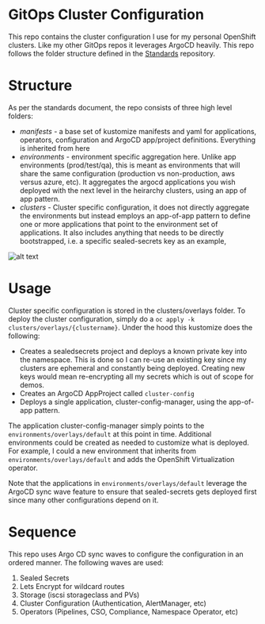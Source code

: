 # GitOps Cluster Configuration

This repo contains the cluster configuration I use for my personal OpenShift clusters. Like my other GitOps repos it leverages ArgoCD heavily. This repo follows the folder structure defined in the [Standards](https://github.com/gnunn-gitops/standards) repository.

# Structure

As per the standards document, the repo consists of three high level folders:

* _manifests_ - a base set of kustomize manifests and yaml for applications, operators, configuration and ArgoCD app/project definitions. Everything is inherited from here
* _environments_ - environment specific aggregation here. Unlike app environments (prod/test/qa), this is meant as environments that will share the same configuration (production vs non-production, aws versus azure, etc). It aggregates the argocd applications you wish deployed with the next level in the heirarchy clusters, using an app of app pattern.
* _clusters_ - Cluster specific configuration, it does not directly aggregate the environments but instead employs an app-of-app pattern to define one or more applications that point to the environment set of applications. It also includes anything that needs to be directly bootstrapped, i.e. a specific sealed-secrets key as an example,

![alt text](https://raw.githubusercontent.com/gnunn-gitops/cluster-config/master/docs/img/argocd.png)

# Usage

Cluster specific configuration is stored in the clusters/overlays folder. To deploy the cluster configuration, simply do a ```oc apply -k clusters/overlays/{clustername}```. Under the hood this kustomize does the following:

* Creates a sealedsecrets project and deploys a known private key into the namespace. This is done so I can re-use an existing key since my clusters are ephemeral and constantly being deployed. Creating new keys would mean re-encrypting all my secrets which is out of scope for demos.
* Creates an ArgoCD AppProject called ```cluster-config```
* Deploys a single application, cluster-config-manager, using the app-of-app pattern.

The application cluster-config-manager simply points to the ```environments/overlays/default``` at this point in time. Additional environments could be created as needed to customize what is deployed. For example, I could a new environment that inherits from ```environments/overlays/default``` and adds the OpenShift Virtualization operator.

Note that the applications in ```environments/overlays/default``` leverage the ArgoCD sync wave feature to ensure that sealed-secrets gets deployed first since many other configurations depend on it.

# Sequence

This repo uses Argo CD sync waves to configure the configuration in an ordered manner. The following waves are used:

1. Sealed Secrets
2. Lets Encrypt for wildcard routes
3. Storage (iscsi storageclass and PVs)
11. Cluster Configuration (Authentication, AlertManager, etc)
21. Operators (Pipelines, CSO, Compliance, Namespace Operator, etc)